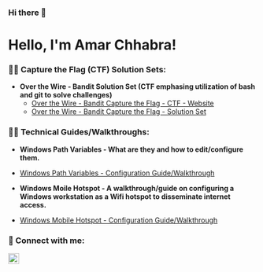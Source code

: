 ### Hi there 👋
<h1>Hello, I'm Amar Chhabra!</h1>

### 👨‍💻 Capture the Flag (CTF) Solution Sets:
- <b>Over the Wire - Bandit Solution Set (CTF emphasing utilization of bash and git to solve challenges)</b>
  - [Over the Wire - Bandit Capture the Flag - CTF - Website](https://overthewire.org/wargames/bandit/)
  - [Over the Wire - Bandit Capture the Flag - Solution Set](https://github.com/achhabra77/OTW_Bandit_Solution_Set)

### 👨‍💻 Technical Guides/Walkthroughs:
- <b>Windows Path Variables - What are they and how to edit/configure them.</b>
- [Windows Path Variables - Configuration Guide/Walkthrough](https://github.com/achhabra77/Windows_Path_Variable)


- <b>Windows Moile Hotspot - A walkthrough/guide on configuring a Windows workstation as a Wifi hotspot to disseminate internet access.</b>
- [Windows Mobile Hotspot - Configuration Guide/Walkthrough](https://github.com/achhabra77/Windows_Mobile_Hotspot/blob/main/Windows%20Mobile%20Hotspot.pdf)


### 🤳 Connect with me:

[<img align="left" alt="codeSTACKr | LinkedIn" width="22px" src="https://cdn.jsdelivr.net/npm/simple-icons@v3/icons/linkedin.svg" />][linkedin]

[twitter]: https://twitter.com/________
[youtube]: https://www.youtube.com/c/________
[instagram]: https://www.instagram.com/________
[linkedin]: https://linkedin.com/in/amar-chhabra-9942b83/

<!--
**achhabra77/achhabra77** is a ✨ _special_ ✨ repository because its `README.md` (this file) appears on your GitHub profile.

